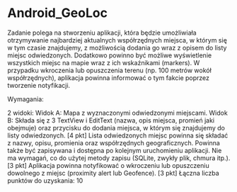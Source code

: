 # Android_GeoLoc

Zadanie polega na stworzeniu aplikacji, która będzie umożliwiała otrzymywanie najbardziej aktualnych współrzędnych miejsca, w którym się w tym czasie znajdujemy, z możliwością dodania go wraz z opisem do listy miejsc odwiedzonych. Dodatkowo powinno być możliwe wyświetlenie wszystkich miejsc na mapie wraz z ich wskaźnikami (markers). W przypadku wkroczenia lub opuszczenia terenu (np. 100 metrów wokół współrzędnych), aplikacja powinna informować o tym fakcie poprzez tworzenie notyfikacji.

Wymagania:

2 widoki:
Widok A: Mapa z wyznaczonymi odwiedzonymi miejscami.
Widok B: Składa się z 3 TextView i EditText (nazwa, opis miejsca, promień jaki obejmuje) oraz przycisku do dodania miejsca, w którym się znajdujemy do listy odwiedzonych. [4 pkt]
Lista odwiedzonych miejsc powinna się składać z nazwy, opisu, promienia oraz współrzędnych geograficznych. Powinna także być zapisywana i dostępna po kolejnym uruchomieniu aplikacji. Nie ma wymagań, co do użytej metody zapisu (SQLite, zwykły plik, chmura itp.). [3 pkt]
Aplikacja powinna notyfikować o wkroczeniu lub opuszczeniu dowolnego z miejsc (proximity alert lub Geofence). [3 pkt]
Łączna liczba punktów do uzyskania: 10
